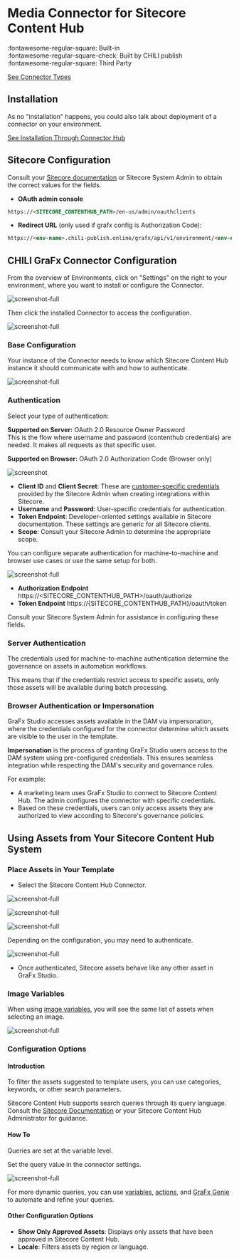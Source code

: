 # Media Connector for Sitecore Content Hub

:fontawesome-regular-square: Built-in  
:fontawesome-regular-square-check: Built by CHILI publish  
:fontawesome-regular-square: Third Party

[See Connector Types](/GraFx-Studio/concepts/connectors/#types-of-connectors)

## Installation

As no "installation" happens, you could also talk about deployment of a connector on your environment.

[See Installation Through Connector Hub](/GraFx-Studio/guides/connector-hub/)

## Sitecore Configuration 

Consult your [Sitecore documentation](https://doc.sitecore.com/ch/en/users/content-hub/create-an-oauth-client.html) or Sitecore System Admin to obtain the correct values for the fields.

- **OAuth admin console**
``` html
https://<SITECORE_CONTENTHUB_PATH>/en-us/admin/oauthclients
```

- **Redirect URL** (only used if grafx config is Authorization Code):
``` html
https://<env-name>.chili-publish.online/grafx/api/v1/environment/<env-name>/connectors/<connector-id>/auth/oauth-authorization-code/redirect
```

## CHILI GraFx Connector Configuration 

From the overview of Environments, click on "Settings" on the right to your environment, where you want to install or configure the Connector.

![screenshot-full](sch13.jpg)

Then click the installed Connector to access the configuration.

![screenshot-full](sch12.png)

### Base Configuration

Your instance of the Connector needs to know which Sitecore Content Hub instance it should communicate with and how to authenticate.

![screenshot-full](sch01.png)

### Authentication

Select your type of authentication:

**Supported on Server:** OAuth 2.0 Resource Owner Password  
This is the flow where username and password (contenthub credentials) are needed. It makes all requests as that specific user.

**Supported on Browser:** OAuth 2.0 Authorization Code (Browser only)

![screenshot](sch02.png)

- **Client ID** and **Client Secret**: These are [customer-specific credentials](https://doc.sitecore.com/ch/en/users/content-hub/create-an-oauth-client.html) provided by the Sitecore Admin when creating integrations within Sitecore.
- **Username** and **Password**: User-specific credentials for authentication.
- **Token Endpoint**: Developer-oriented settings available in Sitecore documentation. These settings are generic for all Sitecore clients.
- **Scope**: Consult your Sitecore Admin to determine the appropriate scope.

You can configure separate authentication for machine-to-machine and browser use cases or use the same setup for both.

![screenshot-full](sch04.png)

- **Authorization Endpoint** https://<SITECORE_CONTENTHUB_PATH>/oauth/authorize
- **Token Endpoint** https://{SITECORE_CONTENTHUB_PATH}/oauth/token


Consult your Sitecore System Admin for assistance in configuring these fields.

### Server Authentication

The credentials used for machine-to-machine authentication determine the governance on assets in automation workflows. 

This means that if the credentials restrict access to specific assets, only those assets will be available during batch processing.



### Browser Authentication or Impersonation

GraFx Studio accesses assets available in the DAM via impersonation, where the credentials configured for the connector determine which assets are visible to the user in the template.

**Impersonation** is the process of granting GraFx Studio users access to the DAM system using pre-configured credentials. This ensures seamless integration while respecting the DAM's security and governance rules.

For example:
- A marketing team uses GraFx Studio to connect to Sitecore Content Hub. The admin configures the connector with specific credentials.
- Based on these credentials, users can only access assets they are authorized to view according to Sitecore's governance policies.

## Using Assets from Your Sitecore Content Hub System

### Place Assets in Your Template

- Select the Sitecore Content Hub Connector.

![screenshot-full](sch07.png)

![screenshot-full](sch08.png)

![screenshot-full](sch09.png)

Depending on the configuration, you may need to authenticate.

![screenshot-full](sch10.png)

- Once authenticated, Sitecore assets behave like any other asset in GraFx Studio.

### Image Variables

When using [image variables](/GraFx-Studio/guides/template-variables/assign/#assign-template-variable-to-image-frame), you will see the same list of assets when selecting an image.

![screenshot-full](var01.png)

### Configuration Options

#### Introduction

To filter the assets suggested to template users, you can use categories, keywords, or other search parameters.

Sitecore Content Hub supports search queries through its query language. Consult the [Sitecore Documentation](https://doc.sitecore.com/ch/en/developers/cloud-dev/generic-properties.html) or your Sitecore Content Hub Administrator for guidance.

#### How To

Queries are set at the variable level.

Set the query value in the connector settings.

![screenshot-full](var02.png)

For more dynamic queries, you can use [variables](/GraFx-Studio/concepts/variables/), [actions](/GraFx-Studio/concepts/actions/), and [GraFx Genie](/GraFx-Studio/concepts/grafx-genie/) to automate and refine your queries.

#### Other Configuration Options

- **Show Only Approved Assets**: Displays only assets that have been approved in Sitecore Content Hub.
- **Locale**: Filters assets by region or language.